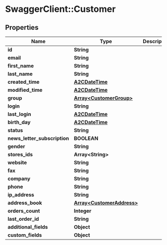# SwaggerClient::Customer

## Properties
Name | Type | Description | Notes
------------ | ------------- | ------------- | -------------
**id** | **String** |  | [optional] 
**email** | **String** |  | [optional] 
**first_name** | **String** |  | [optional] 
**last_name** | **String** |  | [optional] 
**created_time** | [**A2CDateTime**](A2CDateTime.md) |  | [optional] 
**modified_time** | [**A2CDateTime**](A2CDateTime.md) |  | [optional] 
**group** | [**Array&lt;CustomerGroup&gt;**](CustomerGroup.md) |  | [optional] 
**login** | **String** |  | [optional] 
**last_login** | [**A2CDateTime**](A2CDateTime.md) |  | [optional] 
**birth_day** | [**A2CDateTime**](A2CDateTime.md) |  | [optional] 
**status** | **String** |  | [optional] 
**news_letter_subscription** | **BOOLEAN** |  | [optional] 
**gender** | **String** |  | [optional] 
**stores_ids** | **Array&lt;String&gt;** |  | [optional] 
**website** | **String** |  | [optional] 
**fax** | **String** |  | [optional] 
**company** | **String** |  | [optional] 
**phone** | **String** |  | [optional] 
**ip_address** | **String** |  | [optional] 
**address_book** | [**Array&lt;CustomerAddress&gt;**](CustomerAddress.md) |  | [optional] 
**orders_count** | **Integer** |  | [optional] 
**last_order_id** | **String** |  | [optional] 
**additional_fields** | **Object** |  | [optional] 
**custom_fields** | **Object** |  | [optional] 


